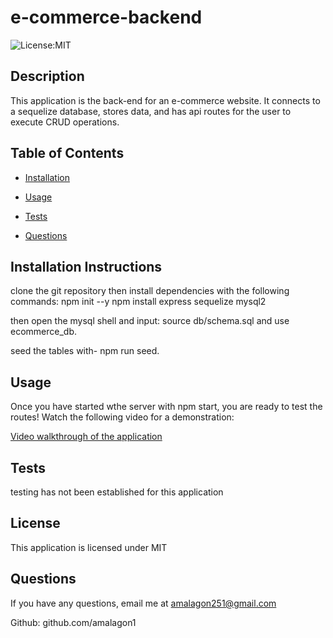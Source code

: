 # e-commerce-backend
  ![License:MIT](https://img.shields.io/badge/license-MIT-yellow.svg)
## Description

This application is the back-end for an e-commerce website.  It connects to a sequelize database, stores data, and has api routes for the user to execute CRUD operations. 

## Table of Contents

* [Installation](#installation)
 * [Usage](#usage)
 
 * [Tests](#tests)
 * [Questions](#questions)

## Installation Instructions

clone the git repository then install dependencies with the following commands:
npm init --y
npm install express sequelize mysql2

then open the mysql shell and input:
source db/schema.sql and use ecommerce_db.

seed the tables with- npm run seed.

## Usage

Once you have started wthe server with npm start, you are ready to test the routes! Watch the following video for a demonstration:

<a href="https://drive.google.com/file/d/1fN2mD3Ps83m5NYR_icwI92gE1VbR74-L/view?usp=sharing">Video walkthrough of the application</a>



## Tests

testing has not been established for this application

## License

This application is licensed under MIT

## Questions

If you have any questions, email me at amalagon251@gmail.com

Github: github.com/amalagon1